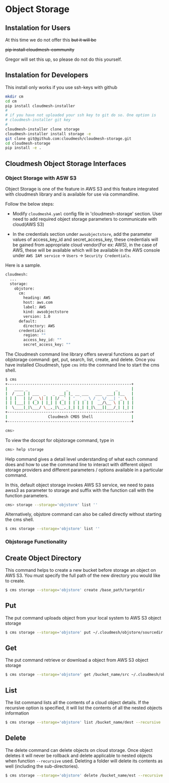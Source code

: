# Object Storage


## Instalation for Users

At this time we do not offer this ~~but it will be~~


~~pip install cloudmesh-community~~

Gregor will set this up, so please do not do this yourself. 

## Instalation for Developers

This install only works if you use ssh-keys with github

```bash
mkdir cm
cd cm
pip install cloudmesh-installer
#
# if you have not uploaded your ssh key to git do so. One option is
# cloudmesh-installer git key
#
cloudmesh-installer clone storage
cloudmesh-installer install storage -e
git clone git@github.com:cloudmesh/cloudmesh-storage.git
cd cloudmesh-storage
pip install -e .
```

## Cloudmesh Object Storage Interfaces

### Object Storage with ASW S3

Object Storage is one of the feature in AWS S3 and this feature integrated with cloudmesh library and is available 
for use via commandline. 

Follow the below steps:

- Modify `cloudmesh4.yaml` config file in 'cloudmesh-storage' section. User need to add required object storage parameters to communicate with cloud(AWS S3)

- In the credentials section under `awsobjectstore`, add the parameter values of access_key_id and secret_access_key, these credentials will be gained from appropriate cloud vendor(For ex: AWS), in the case of AWS, these will be available which will be available in the AWS console under 
`AWS IAM service` -> `Users` -> `Security Credentials`. 


Here is a sample.

```bash
cloudmesh:
  ...
  storage:
    objstore:
      cm:
        heading: AWS
        host: aws.com
        label: AWS
        kind: awsobjectstore
        version: 1.0
      default:
        directory: AWS
      credentials:
        region: ""
        access_key_id: ""
        secret_access_key: "" 

```

The Cloudmesh command line library offers several functions as part of objstorage command: 
get, put, search, list, create, and delete. 
Once you have installed Cloudmesh, type `cms` into the command line to start the
cms shell. 

```bash
$ cms
+-------------------------------------------------------+
|   ____ _                 _                     _      |
|  / ___| | ___  _   _  __| |_ __ ___   ___  ___| |__   |
| | |   | |/ _ \| | | |/ _` | '_ ` _ \ / _ \/ __| '_ \  |
| | |___| | (_) | |_| | (_| | | | | | |  __/\__ \ | | | |
|  \____|_|\___/ \__,_|\__,_|_| |_| |_|\___||___/_| |_| |
+-------------------------------------------------------+
|                  Cloudmesh CMD5 Shell                 |
+-------------------------------------------------------+

cms>
```

To view the docopt for objstorage command, type in 

```bash
cms> help storage 
```

Help command gives a detail level understanding of what each command does and 
how to use the command line to interact with different object storage providers and 
different parameters / options available in a particular command. 

In this, default object storage invokes AWS S3 service, we need to pass awss3 as parameter to storage 
and suffix with the function call with the function parameters.

```bash
cms> storage --storage='objstore' list ''
```

Alternatively, objstore command can also be called directly without starting the 
cms shell.

```bash
$ cms storage --storage='objstore' list ''
```

### Objstorage Functionality


## Create Object Directory 

This command helps to create a new bucket before storage an object on AWS S3. You must specify the 
full path of the new directory you would like to create. 

```bash
$ cms storage --storage='objstore' create /base_path/targetdir
```

## Put

The put command uploads object from your local system to AWS S3 object storage 

```bash
$ cms storage --storage='objstore' put ~/.cloudmesh/objstore/sourcedir /base_path/targetdir --recursive
```


## Get

The put command retrieve or download a object from AWS S3 object storage 

```bash
$ cms storage --storage='objstore' get /bucket_name/src ~/.cloudmesh/objstore/dest --recursive
```


## List

The list command lists all the contents of a cloud object details. If the recursive 
option is specified, it will list the contents of all the nested objects information 

```bash
$ cms storage --storage='objstore' list /bucket_name/dest --recursive
```


## Delete

The delete command can delete objects on cloud storage. Once object deletes it will never be rollback and delete applicable to nested objects when function `--recursive` used. 
Deleting a folder will delete its contents as well (including the 
sub-directories).

```bash
$ cms storage --storage='objstore' delete /bucket_name/est --recursive
```
